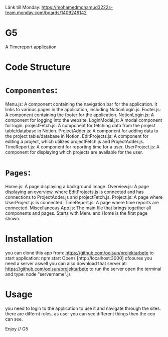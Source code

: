 Länk till Monday: https://mohamedmohamud3222s-team.monday.com/boards/1409249142
# G5
A Timereport application

# Code Structure
# `Componentes`: 
Menu.js: A component containing the navigation bar for the application. It links to various pages in the application, including NotionLogin.js.
Footer.js: A component containing the footer for the application.
NotionLogin.js: A component for logging into the website.
LoginModal.js: A modal component for login.
projectFetch.js: A component for fetching data from the project table/database in Notion.
ProjectAdder.js: A component for adding data to the project table/database in Notion.
EditProjects.js: A component for editing a project, which utilizes projectFetch.js and ProjectAdder.js.
TimeReport.js: A component for reporting time for a user.
UserProject.js: A component for displaying which projects are available for the user.

# `Pages`: 
Home.js: A page displaying a background image.
Overview.js: A page displaying an overview, where EditProjects.js is connected and has connections to ProjectAdder.js and projectFetch.js.
Project.js: A page where UserProject.js is connected.
TimeReport.js: A page where time reports are connected.
Miscellaneous
App.js: The main file that brings together all components and pages. Starts with Menu and Home is the first page shown.

# Installation
you can clone this app from:
https://github.com/oolsun/projektarbete
to start application: npm start
Opens [http://localhost:3000]
ofcoures you need a server aswell you can also download that server at:
https://github.com/oolsun/projektarbete
to run the server open the terminal and type: node "servername".js
            

# Usage
you need to login to the application to use it and navigate through the sites. there are differnt roles, as user you can see different things then the ceo can see.

Enjoy // G5


